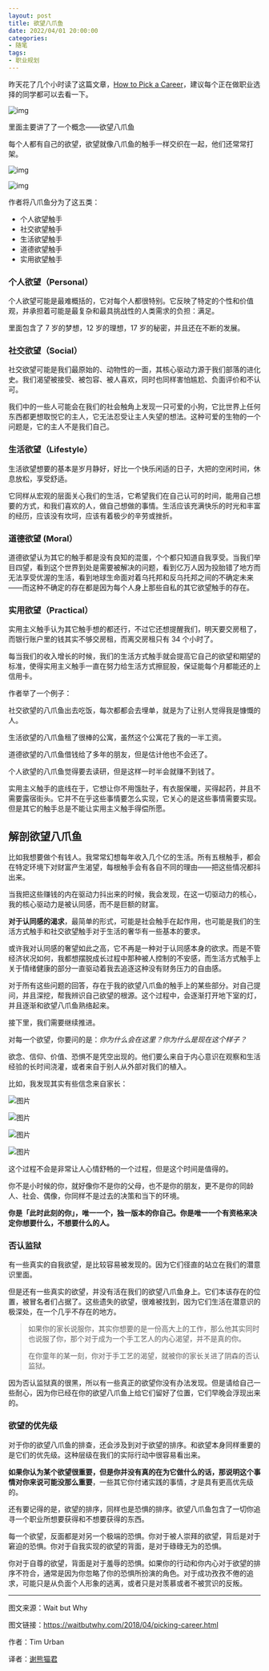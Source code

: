 ```yaml
---
layout: post
title: 欲望八爪鱼
date: 2022/04/01 20:00:00
categories:
- 随笔
tags:
- 职业规划
---
```


昨天花了几个小时读了这篇文章，[How to Pick a Career](https://waitbutwhy.com/2018/04/picking-career.html)，建议每个正在做职业选择的同学都可以去看一下。

![img](https://pics.naaln.com/blog/2022-04-01-844065-basicBlog)

里面主要讲了了一个概念——欲望八爪鱼

每个人都有自己的欲望，欲望就像八爪鱼的触手一样交织在一起，他们还常常打架。

![img](https://pics.naaln.com/blog/2022-04-01-419800.jpeg-basicBlog)

![img](https://pics.naaln.com/blog/2022-04-01-eb8c93-basicBlog)

作者将八爪鱼分为了这五类：

- 个人欲望触手
- 社交欲望触手
- 生活欲望触手
- 道德欲望触手
- 实用欲望触手

### 个人欲望（Personal）

个人欲望可能是最难概括的，它对每个人都很特别。它反映了特定的个性和价值观，并承担着可能是最复杂和最具挑战性的人类需求的负担：满足。

里面包含了 7 岁的梦想，12 岁的理想，17 岁的秘密，并且还在不断的发展。

### 社交欲望（Social）

社交欲望可能是我们最原始的、动物性的一面，其核心驱动力源于我们部落的进化史。我们渴望被接受、被包容、被人喜欢，同时也同样害怕尴尬、负面评价和不认可。

我们中的一些人可能会在我们的社会触角上发现一只可爱的小狗，它比世界上任何东西都更想取悦它的主人，它无法忍受让主人失望的想法。这种可爱的生物的一个问题是，它的主人不是我们自己。

### 生活欲望（Lifestyle）

生活欲望想要的基本是岁月静好，好比一个快乐闲适的日子，大把的空闲时间，休息放松，享受舒适。

它同样从宏观的层面关心我们的生活，它希望我们在自己认可的时间，能用自己想要的方式，和我们喜欢的人，做自己想做的事情。生活应该充满快乐的时光和丰富的经历，应该没有坎坷，应该有着极少的辛劳或挫折。

### 道德欲望 (Moral）

道德欲望认为其它的触手都是没有良知的混蛋，个个都只知道自我享受。当我们举目四望，看到这个世界到处是需要被解决的问题，看到亿万人因为投胎错了地方而无法享受优渥的生活，看到地球生命面对着乌托邦和反乌托邦之间的不确定未来——而这种不确定的存在都是因为每个人身上那些自私的其它欲望触手的存在。

### 实用欲望（Practical）

实用主义触手认为其它触手想的都还行，不过它还想提醒我们，明天要交房租了，而银行账户里的钱其实不够交房租，而离交房租只有 34 个小时了。

每当我们的收入增长的时候，我们的生活方式触手就会提高它自己的欲望和期望的标准，使得实用主义触手一直在努力给生活方式擦屁股，保证能每个月都能还的上信用卡。

作者举了一个例子：

社交欲望的八爪鱼出去吃饭，每次都都会去埋单，就是为了让别人觉得我是慷慨的人。

生活欲望的八爪鱼租了很棒的公寓，虽然这个公寓花了我的一半工资。

道德欲望的八爪鱼借钱给了多年的朋友，但是估计他也不会还了。

个人欲望的八爪鱼觉得要去读研，但是这样一时半会就赚不到钱了。

实用主义触手的底线在于，它想让你不用饿肚子，有衣服保暖，买得起药，并且不需要露宿街头。它并不在乎这些事情要怎么实现，它关心的是这些事情需要实现。但是其它的触手总是不能让实用主义触手得偿所愿。

## 解剖欲望八爪鱼

比如我想要做个有钱人。我常常幻想每年收入几个亿的生活。所有五根触手，都会在特定环境下对财富产生渴望，每根触手会有各自不同的理由——把这些情况都抖出来。

当我把这些赚钱的内在驱动力抖出来的时候，我会发现，在这一切驱动力的核心，我的核心驱动力是被认同感，而不是巨额的财富。

**对于认同感的渴求**，最简单的形式，可能是社会触手在起作用，也可能是我们的生活方式触手和社交欲望触手对于生活的奢华有一些基本的要求。

或许我对认同感的奢望如此之高，它不再是一种对于认同感本身的欲求。而是不管经济状况如何，我都想摆脱成长过程中那种被人控制的不安感，而生活方式触手上关于情绪健康的部分一直驱动着我去追逐这种没有财务压力的自由感。

对于所有这些问题的回答，存在于我的欲望八爪鱼的触手上的某些部分。对自己提问，并且深挖，帮我辨识自己欲望的根源。这个过程中，会逐渐打开地下室的灯，并且逐渐和欲望八爪鱼熟络起来。

接下里，我们需要继续推进。

对每一个欲望，你要问的是：*你为什么会在这里？你为什么是现在这个样子？*

欲念、信仰、价值、恐惧不是凭空出现的。他们要么来自于内心意识在观察和生活经验的长时间浇灌，或者来自于别人从外部对我们的植入。

比如，我发现其实有些信念来自家长：

![图片](https://pics.naaln.com/blog/2022-04-02-9c0fca.png-basicBlog)

![图片](https://pics.naaln.com/blog/2022-04-02-7221b8.png-basicBlog)

![图片](https://pics.naaln.com/blog/2022-04-02-c17e12.jpeg-basicBlog)

![图片](https://pics.naaln.com/blog/2022-04-02-13cfc5.jpeg-basicBlog)

这个过程不会是非常让人心情舒畅的一个过程，但是这个时间是值得的。

你不是小时候的你，就好像你不是你的父母，也不是你的朋友，更不是你的同龄人、社会、偶像，你同样不是过去的决策和当下的环境。

**你是「此时此刻的你」，唯一一个，独一版本的你自己。你是唯一一个有资格来决定你想要什么，不想要什么的人。**

### 否认监狱

有一些真实的自我欲望，是比较容易被发现的。因为它们径直的站立在我们的潜意识里面。

但是还有一些真实的欲望，并没有活在我们的欲望八爪鱼身上。它们本该存在的位置，被冒名者们占据了。这些遗失的欲望，很难被找到，因为它们生活在潜意识的极深处，在一个几乎不存在的地方。

> 如果你的家长说服你，其实你想要的是一份高大上的工作，那么他其实同时也说服了你，那个对于成为一个手工艺人的内心渴望，并不是真的你。
>
> 在你童年的某一刻，你对于手工艺的渴望，就被你的家长关进了阴森的否认监狱。

因为否认监狱真的很黑，所以有一些真正的欲望你没有办法发现。但是请给自己一些耐心，因为你已经在你的欲望八爪鱼上给它们留好了位置，它们早晚会浮现出来的。

### 欲望的优先级

对于你的欲望八爪鱼的排查，还会涉及到对于欲望的排序。和欲望本身同样重要的是它们的优先级。这种层级在我们的实际行动中很容易看出来。

**如果你认为某个欲望很重要，但是你并没有真的在为它做什么的话，那说明这个事情对你来说可能没那么重要**，一些其它你付诸实践的事情，才是具有更高优先级的。

还有要记得的是，欲望的排序，同样也是恐惧的排序。欲望八爪鱼包含了一切你追寻一个职业所想要获得和不想要获得的东西。

每一个欲望，反面都是对另一个极端的恐惧。你对于被人崇拜的欲望，背后是对于窘迫的恐惧。你对于自我实现的欲望的背面，是对于碌碌无为的恐惧。

你对于自尊的欲望，背面是对于羞辱的恐惧。如果你的行动和你内心对于欲望的排序不符合，通常是因为你忽略了你的恐惧所扮演的角色。对于成功孜孜不倦的追求，可能只是从负面个人形象的逃离，或者只是对羡慕或者不被赏识的反叛。

---

图文来源：Wait but Why

图文链接：https://waitbutwhy.com/2018/04/picking-career.html

作者：Tim Urban

译者：[谢熊猫君](https://mp.weixin.qq.com/s/lbJr7-GxblWfzTf2CWTWYQ)
